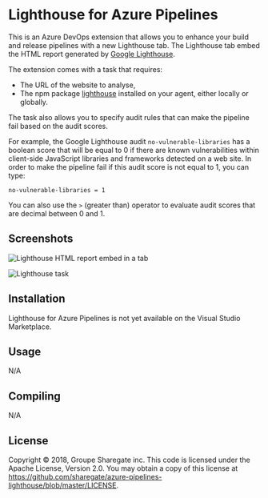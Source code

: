 # Lighthouse for Azure Pipelines

This is an Azure DevOps extension that allows you to enhance your build and release pipelines with a new Lighthouse tab.
The Lighthouse tab embed the HTML report generated by [Google Lighthouse](https://developers.google.com/web/tools/lighthouse/).

The extension comes with a task that requires:
- The URL of the website to analyse,
- The npm package [lighthouse](https://www.npmjs.com/package/lighthouse) installed on your agent, either locally or globally.

The task also allows you to specify audit rules that can make the pipeline fail based on the audit scores.

For example, the Google Lighthouse audit `no-vulnerable-libraries` has a boolean score that will be equal to 0 if there are known vulnerabilities within client-side JavaScript libraries and frameworks detected on a web site.
In order to make the pipeline fail if this audit score is not equal to 1, you can type:

```
no-vulnerable-libraries = 1
```

You can also use the `>` (greater than) operator to evaluate audit scores that are decimal between 0 and 1.

## Screenshots

![Lighthouse HTML report embed in a tab](https://raw.githubusercontent.com/sharegate/azure-pipelines-lighthouse/master/docs/lh-result.png?v0)

![Lighthouse task](https://raw.githubusercontent.com/sharegate/azure-pipelines-lighthouse/master/docs/lh-task.png?v0)

## Installation

Lighthouse for Azure Pipelines is not yet available on the Visual Studio Marketplace.

## Usage

N/A

## Compiling

N/A

## License

Copyright © 2018, Groupe Sharegate inc. This code is licensed under the Apache License, Version 2.0. You may obtain a copy of this license at https://github.com/sharegate/azure-pipelines-lighthouse/blob/master/LICENSE.
